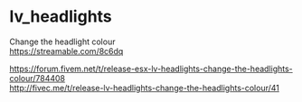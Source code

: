 # lv_headlights

Change the headlight colour
<br>https://streamable.com/8c6dq

https://forum.fivem.net/t/release-esx-lv-headlights-change-the-headlights-colour/784408
<br>http://fivec.me/t/release-lv-headlights-change-the-headlights-colour/41
